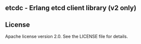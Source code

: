 ## etcdc - Erlang etcd client library (v2 only)

## License

Apache license version 2.0. See the LICENSE file for details.
